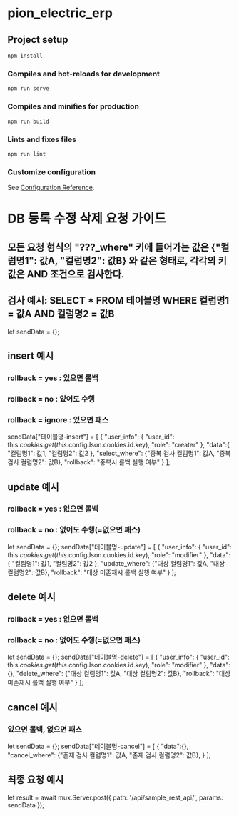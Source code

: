 # pion_electric_erp

## Project setup
```
npm install
```

### Compiles and hot-reloads for development
```
npm run serve
```

### Compiles and minifies for production
```
npm run build
```

### Lints and fixes files
```
npm run lint
```

### Customize configuration
See [Configuration Reference](https://cli.vuejs.org/config/).


# DB 등록 수정 삭제 요청 가이드

## 모든 요청 형식의 "???_where" 키에 들어가는 값은 {"컬럼명1": 값A, "컬럼명2": 값B} 와 같은 형태로, 각각의 키 값은 AND 조건으로 검사한다.
## 검사 예시: SELECT * FROM 테이블명 WHERE 컬럼명1 = 값A AND 컬럼명2 = 값B
let sendData = {};

## insert 예시
### rollback = yes : 있으면 롤백
### rollback = no : 있어도 수행
### rollback = ignore : 있으면 패스
sendData["테이블명-insert"] = [
  {
    "user_info": {
      "user_id": this.$cookies.get(this.$configJson.cookies.id.key),
      "role": "creater"
    },
    "data":{
      "컬럼명1": 값1,
      "컬럼명2": 값2
    },
    "select_where": {"중복 검사 컬럼명1": 값A, "중복 검사 컬럼명2": 값B},
    "rollback": "중복시 롤백 실행 여부"
  }
];

## update 예시
### rollback = yes : 없으면 롤백
### rollback = no : 없어도 수행(=없으면 패스)
let sendData = {};
sendData["테이블명-update"] = [
  {
    "user_info": {
      "user_id": this.$cookies.get(this.$configJson.cookies.id.key),
      "role": "modifier"
    },
    "data":{
      "컬럼명1": 값1,
      "컬럼명2": 값2
    },
    "update_where": {"대상 컬럼명1": 값A, "대상 컬럼명2": 값B},
    "rollback": "대상 미존재시 롤백 실행 여부"
  }
];

## delete 예시
### rollback = yes : 없으면 롤백
### rollback = no : 없어도 수행(=없으면 패스)
let sendData = {};
sendData["테이블명-delete"] = [
  {
    "user_info": {
      "user_id": this.$cookies.get(this.$configJson.cookies.id.key),
      "role": "modifier"
    },
    "data":{},
    "delete_where": {"대상 컬럼명1": 값A, "대상 컬럼명2": 값B},
    "rollback": "대상 미존재시 롤백 실행 여부"
  }
];

## cancel 예시
### 있으면 롤백, 없으면 패스
let sendData = {};
sendData["테이블명-cancel"] = [
  {
    "data":{},
    "cancel_where": {"존재 검사 컬럼명1": 값A, "존재 검사 컬럼명2": 값B},
  }
];

## 최종 요청 예시
let result = await mux.Server.post({
  path: '/api/sample_rest_api/',
  params: sendData
});